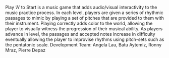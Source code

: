 Play ‘A’ to Start is a music game that adds audio/visual interactivity to the music practice process. In each level, players are given a series of rhythmic passages to mimic by playing a set of pitches that are provided to them with their instrument. Playing correctly adds color to the world, allowing the player to visually witness the progression of their musical ability. As players advance in level, the passages and accepted notes increase in difficulty eventually allowing the player to improvise rhythms using pitch-sets such as the pentatonic scale.
Development Team: Angela Lau, Batu Aytemiz, Ronny Mraz, Pierre Depaz
